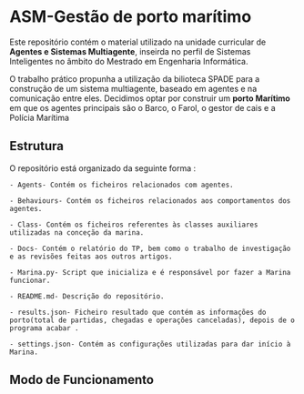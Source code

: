 # ASM-Gestão de porto marítimo

Este repositório contém o material utilizado na unidade curricular de **Agentes e Sistemas Multiagente**, inseirda no perfil de Sistemas Inteligentes no âmbito do Mestrado em Engenharia Informática.

O trabalho prático propunha a utilização da bilioteca SPADE para a construção de um sistema multiagente, baseado em agentes e na comunicação entre eles. Decidimos optar por construir um **porto Marítimo** em que os agentes principais são o Barco, o Farol, o gestor de cais e a Polícia Marítima

## Estrutura
O repositório está organizado da seguinte forma :
```
- Agents- Contém os ficheiros relacionados com agentes.

- Behaviours- Contém os ficheiros relacionados aos comportamentos dos agentes.

- Class- Contém os ficheiros referentes às classes auxiliares utilizadas na conceção da marina.

- Docs- Contém o relatório do TP, bem como o trabalho de investigação e as revisões feitas aos outros artigos.

- Marina.py- Script que inicializa e é responsável por fazer a Marina funcionar.

- README.md- Descrição do repositório.

- results.json- Ficheiro resultado que contém as informações do porto(total de partidas, chegadas e operações canceladas), depois de o programa acabar .

- settings.json- Contém as configurações utilizadas para dar início à Marina.
```
## Modo de Funcionamento
